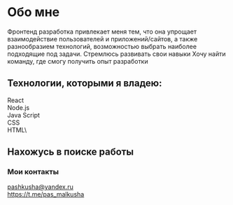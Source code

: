 # Обо мне

Фронтенд разработка привлекает меня тем, что она упрощает взаимодействие пользователей и приложений/сайтов, а также разнообразием технологий, возможностью выбрать наиболее подходящие под задачи.
Стремлюсь развивать свои навыки
Хочу найти команду, где смогу получить опыт разработки

## Технологии, которыми я владею:
React\
Node.js\
Java Script\
CSS\
HTML\
 
## Нахожусь в поиске работы

### Мои контакты

<pashkusha@yandex.ru>\
<https://t.me/pas_malkusha>
